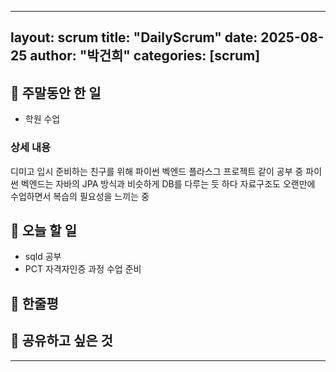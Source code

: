 ----
layout: scrum
title: "DailyScrum"
date: 2025-08-25
author: "박건희"
categories: [scrum]
---

## 📝 주말동안 한 일
- 학원 수업
     
### 상세 내용
디미고 입시 준비하는 친구를 위해 파이썬 벡엔드 플라스그 프로젝트 같이 공부 중
파이썬 벡엔드는 자바의 JPA 방식과 비슷하게 DB를 다루는 듯 하다
자료구조도 오랜만에 수업하면서 복습의 필요성을 느끼는 중

## 🎯 오늘 할 일
- sqld 공부
- PCT 자격자인증 과정 수업 준비

## 💭 한줄평

## 🔗 공유하고 싶은 것


---

